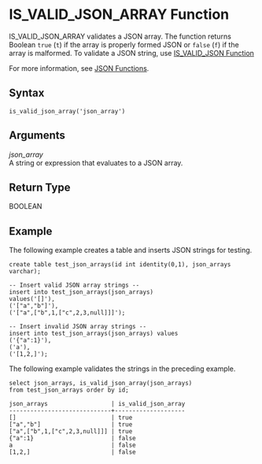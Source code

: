 # IS\_VALID\_JSON\_ARRAY Function<a name="IS_VALID_JSON_ARRAY"></a>

IS\_VALID\_JSON\_ARRAY validates a JSON array\. The function returns Boolean `true` \(`t`\) if the array is properly formed JSON or `false` \(`f`\) if the array is malformed\. To validate a JSON string, use [IS\_VALID\_JSON Function](IS_VALID_JSON.md)

For more information, see [JSON Functions](json-functions.md)\. 

## Syntax<a name="IS_VALID_JSON_ARRAY-synopsis"></a>

```
is_valid_json_array('json_array') 
```

## Arguments<a name="IS_VALID_JSON_ARRAY-arguments"></a>

 *json\_array*  
A string or expression that evaluates to a JSON array\.

## Return Type<a name="IS_VALID_JSON_ARRAY-return"></a>

BOOLEAN

## Example<a name="IS_VALID_JSON_ARRAY-examples"></a>

The following example creates a table and inserts JSON strings for testing\.

```
create table test_json_arrays(id int identity(0,1), json_arrays varchar);

-- Insert valid JSON array strings --
insert into test_json_arrays(json_arrays) 
values('[]'), 
('["a","b"]'), 
('["a",["b",1,["c",2,3,null]]]');

-- Insert invalid JSON array strings --
insert into test_json_arrays(json_arrays) values
('{"a":1}'),
('a'),
('[1,2,]');
```

The following example validates the strings in the preceding example\.

```
select json_arrays, is_valid_json_array(json_arrays) 
from test_json_arrays order by id;

json_arrays                  | is_valid_json_array
-----------------------------+--------------------
[]                           | true               
["a","b"]                    | true               
["a",["b",1,["c",2,3,null]]] | true               
{"a":1}                      | false              
a                            | false              
[1,2,]                       | false
```